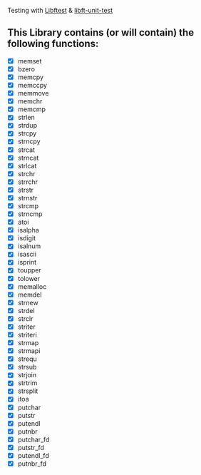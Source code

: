 Testing with [Libftest](https://github.com/jtoty/Libftest) & [libft-unit-test](https://github.com/alelievr/libft-unit-test)

## This Library contains (or will contain) the following functions:
- [x] memset
- [x] bzero
- [x] memcpy
- [x] memccpy
- [x] memmove
- [x] memchr
- [x] memcmp
- [x] strlen
- [x] strdup
- [x] strcpy
- [x] strncpy
- [x] strcat
- [x] strncat
- [x] strlcat
- [x] strchr
- [x] strrchr
- [x] strstr
- [x] strnstr
- [x] strcmp
- [x] strncmp
- [x] atoi
- [x] isalpha
- [x] isdigit
- [x] isalnum
- [x] isascii
- [x] isprint
- [x] toupper
- [x] tolower
- [x] memalloc
- [x] memdel
- [x] strnew
- [x] strdel
- [x] strclr
- [x] striter
- [x] striteri
- [x] strmap
- [x] strmapi
- [x] strequ
- [x] strsub
- [x] strjoin
- [x] strtrim
- [x] strsplit
- [x] itoa
- [x] putchar
- [x] putstr
- [x] putendl
- [x] putnbr
- [x] putchar_fd
- [x] putstr_fd
- [x] putendl_fd
- [x] putnbr_fd
